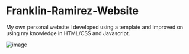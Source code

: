 # Franklin-Ramirez-Website
My own personal website I developed using a template and improved on using my knowledge in HTML/CSS and Javascript.

![image](https://user-images.githubusercontent.com/121467771/212366984-0d1fd0d3-0df9-4ffa-a400-fd3ead718ae7.png)

